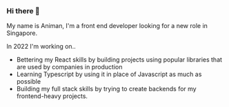 ### Hi there 👋

My name is Animan, I'm a front end developer looking for a new role in Singapore.

In 2022 I'm working on..
 - Bettering my React skills by building projects using popular libraries that are used by companies in production 
 - Learning Typescript by using it in place of Javascript as much as possible
 - Building my full stack skills by trying to create backends for my frontend-heavy projects.

<!--
**animanamit/animanamit** is a ✨ _special_ ✨ repository because its `README.md` (this file) appears on your GitHub profile.

Here are some ideas to get you started:

- 🔭 I’m currently working on ...
- 🌱 I’m currently learning ...
- 👯 I’m looking to collaborate on ...
- 🤔 I’m looking for help with ...
- 💬 Ask me about ...
- 📫 How to reach me: ...
- 😄 Pronouns: ...
- ⚡ Fun fact: ...
-->
